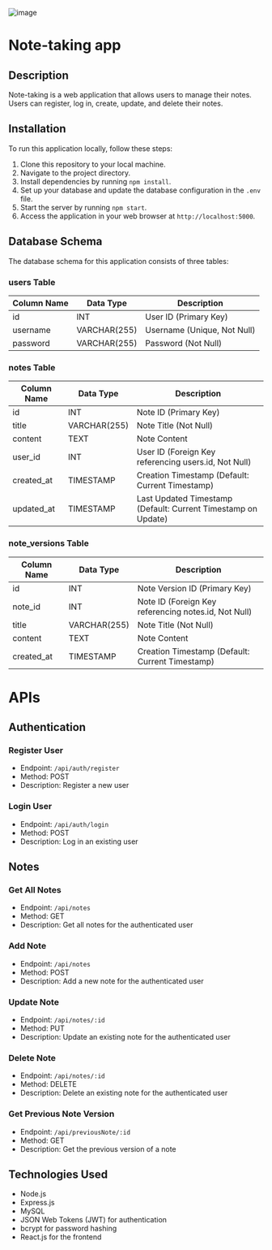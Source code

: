 ![image](https://github.com/abhishekchauhan15/note/assets/76480451/7bdcfbf2-9ef5-44e2-8c19-5b702fad6721)



# Note-taking app

## Description

Note-taking is a web application that allows users to manage their notes. Users can register, log in, create, update, and delete their notes.

## Installation

To run this application locally, follow these steps:

1. Clone this repository to your local machine.
2. Navigate to the project directory.
3. Install dependencies by running `npm install`.
4. Set up your database and update the database configuration in the `.env` file.
5. Start the server by running `npm start`.
6. Access the application in your web browser at `http://localhost:5000`.



## Database Schema

The database schema for this application consists of three tables:

### users Table

| Column Name | Data Type       | Description              |
|-------------|-----------------|--------------------------|
| id          | INT             | User ID (Primary Key)    |
| username    | VARCHAR(255)    | Username (Unique, Not Null) |
| password    | VARCHAR(255)    | Password (Not Null)      |

### notes Table

| Column Name | Data Type       | Description              |
|-------------|-----------------|--------------------------|
| id          | INT             | Note ID (Primary Key)    |
| title       | VARCHAR(255)    | Note Title (Not Null)    |
| content     | TEXT            | Note Content             |
| user_id     | INT             | User ID (Foreign Key referencing users.id, Not Null) |
| created_at  | TIMESTAMP       | Creation Timestamp (Default: Current Timestamp) |
| updated_at  | TIMESTAMP       | Last Updated Timestamp (Default: Current Timestamp on Update) |

### note_versions Table

| Column Name | Data Type       | Description              |
|-------------|-----------------|--------------------------|
| id          | INT             | Note Version ID (Primary Key) |
| note_id     | INT             | Note ID (Foreign Key referencing notes.id, Not Null) |
| title       | VARCHAR(255)    | Note Title (Not Null)    |
| content     | TEXT            | Note Content             |
| created_at  | TIMESTAMP       | Creation Timestamp (Default: Current Timestamp) |

# APIs

## Authentication

### Register User

- Endpoint: `/api/auth/register`
- Method: POST
- Description: Register a new user

### Login User

- Endpoint: `/api/auth/login`
- Method: POST
- Description: Log in an existing user

## Notes

### Get All Notes

- Endpoint: `/api/notes`
- Method: GET
- Description: Get all notes for the authenticated user

### Add Note

- Endpoint: `/api/notes`
- Method: POST
- Description: Add a new note for the authenticated user

### Update Note

- Endpoint: `/api/notes/:id`
- Method: PUT
- Description: Update an existing note for the authenticated user

### Delete Note

- Endpoint: `/api/notes/:id`
- Method: DELETE
- Description: Delete an existing note for the authenticated user

### Get Previous Note Version

- Endpoint: `/api/previousNote/:id`
- Method: GET
- Description: Get the previous version of a note



## Technologies Used

- Node.js
- Express.js
- MySQL
- JSON Web Tokens (JWT) for authentication
- bcrypt for password hashing
- React.js for the frontend

